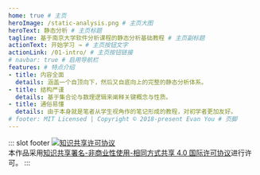 ```yaml
---
home: true # 主页
heroImage: /static-analysis.png # 主页大图
heroText: 静态分析 # 主页标题
tagline: 基于南京大学软件分析课程的静态分析基础教程 # 主页副标题
actionText: 开始学习 → # 主页按钮文字
actionLink: /01-intro/ # 主页按钮链接
# navbar: true # 启用导航栏
features: # 特点介绍
- title: 内容全面
  details: 涵盖一个自顶向下，然后又自底向上的完整的静态分析体系。
- title: 结构严谨
  details: 基于集合论与数理逻辑来阐释关键概念与性质。
- title: 通俗易懂
  details: 由于本身就是笔者从学生视角作的笔记形成的教程，对初学者更加友好。
# footer: MIT Licensed | Copyright © 2018-present Evan You # 页脚
---
```


<!-- 使用markdown插槽来设置页脚 -->

::: slot footer
<a rel="license" href="http://creativecommons.org/licenses/by-nc-sa/4.0/"><img alt="知识共享许可协议" style="border-width:0" src="https://i.creativecommons.org/l/by-nc-sa/4.0/88x31.png" /></a><br />本作品采用<a rel="license" href="http://creativecommons.org/licenses/by-nc-sa/4.0/">知识共享署名-非商业性使用-相同方式共享 4.0 国际许可协议</a>进行许可。
:::


